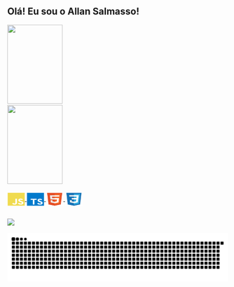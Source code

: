## Olá! Eu sou o Allan Salmasso!
 <div>
   <a href="https://github.com/salmasso08">
   <img style="width:50%" height="180em" src="https://github-readme-stats.vercel.app/api?username=salmasso08&show_icons=true&theme=dracula&include_all_commits=true&count_private=true"/>
   <img style="width:50%" height="180em" src="https://github-readme-stats.vercel.app/api/top-langs/?username=salmasso08&layout=compact&langs_count=16&theme=dracula"/>
 </div>
 <div><br>
   <img align="center" alt="Allan-JS" height="30" width="40" src="https://raw.githubusercontent.com/devicons/devicon/master/icons/javascript/javascript-plain.svg">
   <img align="center" alt="Allan-TS" height="30" width="40" src="https://raw.githubusercontent.com/devicons/devicon/master/icons/typescript/typescript-plain.svg">
   <img align="center" alt="Allan-HTML" height="30" width="40" src="https://raw.githubusercontent.com/devicons/devicon/master/icons/html5/html5-original.svg">
   <img align="center" alt="Allan-CSS" height="30" width="40" src="https://raw.githubusercontent.com/devicons/devicon/master/icons/css3/css3-original.svg"
 </div> 
 
 ##
 
<div> 
 
  <a href="https://www.linkedin.com/in/allan-salmasso-61757069/" target="_blank"><img src="https://img.shields.io/badge/-LinkedIn-%230077B5?style=for-the-badge&logo=linkedin&logoColor=white" target="_blank"></a> 
 
  ![Snake animation](https://github.com/salmasso08/salmasso08/blob/output/github-contribution-grid-snake.svg)
 
</div>
